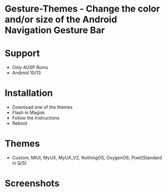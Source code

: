 # Gesture-Themes - Change the color and/or size of the Android Navigation Gesture Bar 

# Support
- Only AOSP Roms
- Android 10/13

# Installation
- Download one of the themes 
- Flash in Magisk
- Follow the Instructions 
- Reboot

# Themes
- Custom, MIUI, MyUX, MyUX_V2, NothingOS, OxygenOS, Pixel(Standard in Q/S)

# Screenshots
